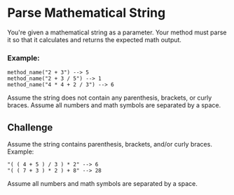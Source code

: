 # Parse Mathematical String
You're given a mathematical string as a parameter. Your method must parse it so that it calculates and returns the expected math output.
### Example:
```
method_name("2 + 3") --> 5
method_name("2 + 3 / 5") --> 1
method_name("4 * 4 + 2 / 3") --> 6
```
Assume the string does not contain any parenthesis, brackets, or curly braces. Assume all numbers and math symbols are separated by a space.

## Challenge
Assume the string contains parenthesis, brackets, and/or curly braces.
Example:
```
"( ( 4 + 5 ) / 3 ) * 2" --> 6
"( ( 7 + 3 ) * 2 ) + 8" --> 28
```
Assume all numbers and math symbols are separated by a space.

